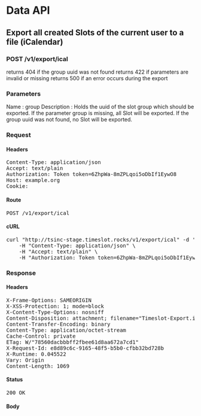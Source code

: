 # Data API

## Export all created Slots of the current user to a file (iCalendar)

### POST /v1/export/ical

returns 404 if the group uuid was not found
returns 422 if parameters are invalid or missing
returns 500 if an error occurs during the export

### Parameters

Name : group
Description : Holds the uuid of the slot group which should be exported.
If the parameter group is missing, all Slot will be exported.
If the group uuid was not found, no Slot will be exported.

### Request

#### Headers

<pre>Content-Type: application/json
Accept: text/plain
Authorization: Token token=6ZhpWa-8mZPLqoi5oDbIf1EywO8
Host: example.org
Cookie: </pre>

#### Route

<pre>POST /v1/export/ical</pre>

#### cURL

<pre class="request">curl &quot;http://tsinc-stage.timeslot.rocks/v1/export/ical&quot; -d &#39;&#39; -X POST \
	-H &quot;Content-Type: application/json&quot; \
	-H &quot;Accept: text/plain&quot; \
	-H &quot;Authorization: Token token=6ZhpWa-8mZPLqoi5oDbIf1EywO8&quot;</pre>

### Response

#### Headers

<pre>X-Frame-Options: SAMEORIGIN
X-XSS-Protection: 1; mode=block
X-Content-Type-Options: nosniff
Content-Disposition: attachment; filename=&quot;Timeslot-Export.ical&quot;
Content-Transfer-Encoding: binary
Content-Type: application/octet-stream
Cache-Control: private
ETag: W/&quot;78560dacbbbff2fbee61d8aa672a7cd1&quot;
X-Request-Id: e8d89c6c-9165-48f5-b5b0-cfbb32bd728b
X-Runtime: 0.045522
Vary: Origin
Content-Length: 1069</pre>

#### Status

<pre>200 OK</pre>

#### Body

```javascript

```
